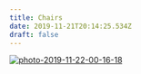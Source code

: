 ```yaml
---
title: Chairs
date: 2019-11-21T20:14:25.534Z
draft: false
---
```

<a href='https://postimg.cc/gnpgBd4h' target='_blank'><img src='https://i.postimg.cc/gnpgBd4h/photo-2019-11-22-00-16-18.jpg' border='0' alt='photo-2019-11-22-00-16-18'/></a>
